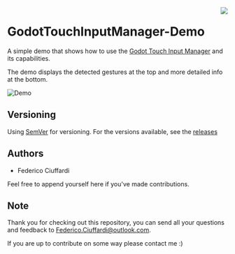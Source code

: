 <img src="https://i.imgur.com/qWrJ7h7.png" align="right" />

# GodotTouchInputManager-Demo
A simple demo that shows how to use the [Godot Touch Input Manager](https://github.com/Federico-Ciuffardi/Godot-Touch-Input-Manager) and its capabilities.

The demo displays the detected gestures at the top and more detailed info at the bottom.

![Demo](https://media.giphy.com/media/TimI1xvghKrM20Xmhy/giphy.gif)

## Versioning
Using [SemVer](http://semver.org/) for versioning. For the versions available, see the [releases](https://github.com/Federico-Ciuffardi/GodotTouchInputManager-Demo/releases) 

## Authors
* Federico Ciuffardi

Feel free to append yourself here if you've made contributions.

## Note
Thank you for checking out this repository, you can send all your questions and feedback to Federico.Ciuffardi@outlook.com.

If you are up to contribute on some way please contact me :)
